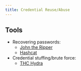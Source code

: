 ```yaml
---
title: Credential Reuse/Abuse
---
```


## Tools ##

* Recovering passwords:
  * [John the Ripper](https://www.openwall.com/john/)
  * [Hashcat](https://hashcat.net/hashcat/)
* Credential stuffing/brute force:
  * [THC Hydra](https://tools.kali.org/password-attacks/hydra)
